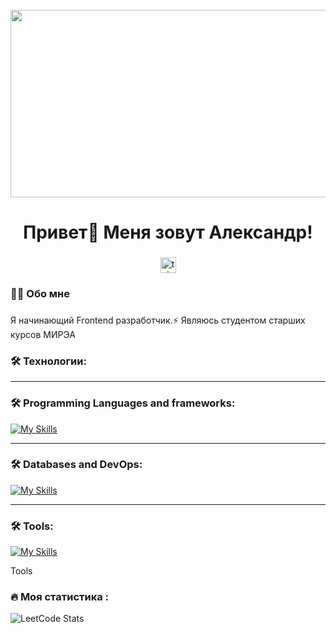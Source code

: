 <br clear="both">

<div align="center">
  <img height="300" width="600" src="https://user-images.githubusercontent.com/74038190/225813708-98b745f2-7d22-48cf-9150-083f1b00d6c9.gif"  />
</div>

###

<h1 align="center">Привет👋 Меня зовут Александр!</h1>

###

<div align="center">
  <a href="https://t.me/AlexsRyzh" target="_blank">
    <img src="https://img.shields.io/static/v1?message=Telegram&logo=telegram&label=&color=2CA5E0&logoColor=white&labelColor=&style=for-the-badge" height="25" alt="telegram logo"  />
  </a>
</div>

<h3 align="left">👩‍💻  Обо мне</h3>

###

<p align="left">Я начинающий Frontend разработчик.⚡ Являюсь студентом старших курсов МИРЭА</p>

<h3 align="left">🛠 Технологии:</h3>

---

<h3 align="left">🛠 Programming Languages and frameworks:</h3>

[![My Skills](https://skillicons.dev/icons?i=js,ts,react,next,vue,webpack)](https://skillicons.dev)

---

<h3 align="left">🛠 Databases and DevOps:</h3>

[![My Skills](https://skillicons.dev/icons?i=js,ts,react,next,vue,webpack)](https://skillicons.dev)

---
<h3 align="left">🛠 Tools:</h3>

[![My Skills](https://skillicons.dev/icons?i=js,ts,react,next,vue,webpack)](https://skillicons.dev)

Tools

<h3 align="left">🔥   Моя статистика :</h3>

![LeetCode Stats](https://leetcard.jacoblin.cool/red-fox?theme=dark&font=Red%20Hat%20Text)

###
